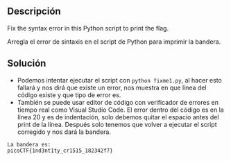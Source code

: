 ## Descripción
Fix the syntax error in this Python script to print the flag.

Arregla el error de sintaxis en el script de Python para imprimir la bandera.
## Solución
- Podemos intentar ejecutar el script con `python fixme1.py`, al hacer esto fallará y nos dirá que existe un error, nos muestra en que línea del código existe y que tipo de error es. 
- También se puede usar editor de código con verificador de errores en tiempo real como Visual Studio Code.
El error dentro del código es en la línea 20 y es de indentación, solo debemos quitar el espacio antes del print de la línea. Después solo tenemos que volver a ejecutar el script corregido y nos dará la bandera.
```
La bandera es:
picoCTF{1nd3nt1ty_cr1515_182342f7}
```
